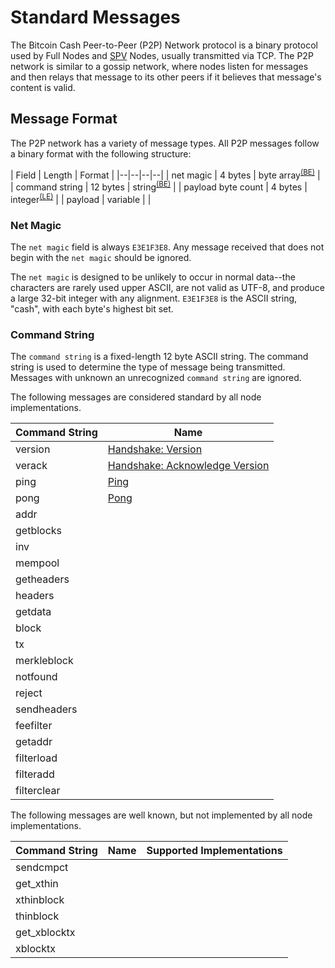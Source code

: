 # Standard Messages

The Bitcoin Cash Peer-to-Peer (P2P) Network protocol is a binary protocol used by Full Nodes and [SPV](/protocol/simple-payment-verification) Nodes, usually transmitted via TCP.  The P2P network is similar to a gossip network, where nodes listen for messages and then relays that message to its other peers if it believes that message's content is valid.

## Message Format

The P2P network has a variety of message types.  All P2P messages follow a binary format with the following structure:


| Field | Length | Format |
|--|--|--|--|
| net magic | 4 bytes | byte array<sup>[(BE)](/protocol/misc/endian/little)</sup> |
| command string | 12 bytes | string<sup>[(BE)](/protocol/misc/endian/little)</sup> |
| payload byte count | 4 bytes | integer<sup>[(LE)](/protocol/misc/endian/little)</sup> |
| payload | variable |  |

### Net Magic

The `net magic` field is always `E3E1F3E8`.  Any message received that does not begin with the `net magic` should be ignored.

The `net magic` is designed to be unlikely to occur in normal data--the characters are rarely used upper ASCII, are not valid as UTF-8, and produce a large 32-bit integer with any alignment.  `E3E1F3E8` is the ASCII string, "cash", with each byte's highest bit set.

### Command String

The `command string` is a fixed-length 12 byte ASCII string.  The command string is used to determine the type of message being transmitted.  Messages with unknown an unrecognized `command string` are ignored.

The following messages are considered standard by all node implementations.

| Command String | Name |
| -- | -- |
| version | [Handshake: Version](/protocol/network/messages/version) |
| verack | [Handshake: Acknowledge Version](/protocol/network/messages/verack) |
| ping | [Ping](/protocol/network/messages/ping) |
| pong | [Pong](/protocol/network/messages/pong) |
| addr |  |
| getblocks |  |
| inv |  |
| mempool |  |
| getheaders |  |
| headers |  |
| getdata |  |
| block |  |
| tx |  |
| merkleblock |  |
| notfound |  |
| reject |  |
| sendheaders |  |
| feefilter |  |
| getaddr |  |
| filterload |  |
| filteradd |  |
| filterclear |  |

The following messages are well known, but not implemented by all node implementations.

| Command String | Name | Supported Implementations |
| -- | -- | -- |
| sendcmpct |  |  |
| get_xthin |  |  |
| xthinblock |  |  |
| thinblock |  |  |
| get_xblocktx |  |  |
| xblocktx |  |  |